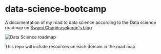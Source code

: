 # data-science-bootcamp

A documentation of my road to data science according to the Data science roadmap on [Swami Chandrasekaran's blog](http://nirvacana.com/thoughts/becoming-a-data-scientist/)

![Data Science roadmap](http://nirvacana.com/thoughts/wp-content/uploads/2013/07/RoadToDataScientist1.png)

This repo will include resources on each domain in the road map
